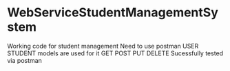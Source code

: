 # WebServiceStudentManagementSystem

Working code for student management 
Need to use postman
USER 
STUDENT
models are used for it
GET POST PUT DELETE Sucessfully tested via postman
